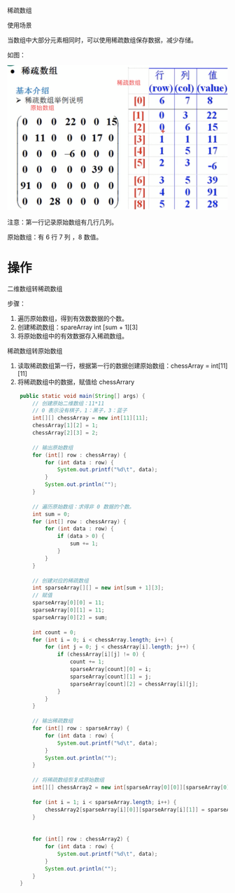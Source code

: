 稀疏数组

使用场景

当数组中大部分元素相同时，可以使用稀疏数组保存数据，减少存储。

如图：

![](images/QQ20200216-104728@2x.png)

注意：第一行记录原始数组有几行几列。

原始数组：有 6 行 7 列 ，8 数值。

 

# 操作

二维数组转稀疏数组

步骤：

1. 遍历原始数组，得到有效数数据的个数。
2. 创建稀疏数组：spareArray int \[sum + 1\]\[3\]
3. 将原始数组中的有效数据存入稀疏数组。



稀疏数组转原始数组

1. 读取稀疏数组第一行，根据第一行的数据创建原始数组：chessArray = int\[11\]\[11\]
2. 将稀疏数组中的数据，赋值给 chessArrary



```java
    public static void main(String[] args) {
        // 创建原始二维数组：11*11
        // 0 表示没有棋子，1：黑子，3：蓝子
        int[][] chessArray = new int[11][11];
        chessArray[1][2] = 1;
        chessArray[2][3] = 2;

        // 输出原始数组
        for (int[] row : chessArray) {
            for (int data : row) {
                System.out.printf("%d\t", data);
            }
            System.out.println("");
        }

        // 遍历原始数组：求得非 0 数据的个数。
        int sum = 0;
        for (int[] row : chessArray) {
            for (int data : row) {
                if (data > 0) {
                    sum += 1;
                }
            }
        }

        // 创建对应的稀疏数组
        int sparseArray[][] = new int[sum + 1][3];
        // 赋值
        sparseArray[0][0] = 11;
        sparseArray[0][1] = 11;
        sparseArray[0][2] = sum;

        int count = 0;
        for (int i = 0; i < chessArray.length; i++) {
            for (int j = 0; j < chessArray[i].length; j++) {
                if (chessArray[i][j] != 0) {
                    count += 1;
                    sparseArray[count][0] = i;
                    sparseArray[count][1] = j;
                    sparseArray[count][2] = chessArray[i][j];
                }
            }
        }

        // 输出稀疏数组
        for (int[] row : sparseArray) {
            for (int data : row) {
                System.out.printf("%d\t", data);
            }
            System.out.println("");
        }

        // 将稀疏数组恢复成原始数组
        int[][] chessArray2 = new int[sparseArray[0][0]][sparseArray[0][1]];

        for (int i = 1; i < sparseArray.length; i++) {
            chessArray2[sparseArray[i][0]][sparseArray[i][1]] = sparseArray[i][2];
        }


        for (int[] row : chessArray2) {
            for (int data : row) {
                System.out.printf("%d\t", data);
            }
            System.out.println("");
        }
    }
```

